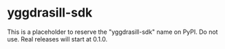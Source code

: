 # yggdrasill-sdk

This is a placeholder to reserve the "yggdrasill-sdk" name on PyPI.
Do not use. Real releases will start at 0.1.0.
